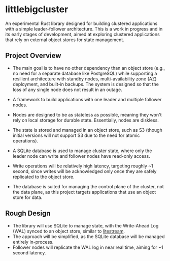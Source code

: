 # littlebigcluster

An experimental Rust library designed for building clustered applications with a simple leader-follower architecture. This is a work in progress and in its early stages of development, aimed at exploring clustered applications that rely on external object stores for state management.

## Project Overview

- The main goal is to have no other dependency than an object store (e.g., no need for a separate database like PostgreSQL) while supporting a resilient architecture with standby nodes, multi-availability zone (AZ) deployment, and built-in backups. The system is designed so that the loss of any single node does not result in an outage.

- A framework to build applications with one leader and multiple follower nodes.

- Nodes are designed to be as stateless as possible, meaning they won't rely on local storage for durable state. Essentially, nodes are diskless.

- The state is stored and managed in an object store, such as S3 (though initial versions will not support S3 due to the need for atomic operations).

- A SQLite database is used to manage cluster state, where only the leader node can write and follower nodes have read-only access.

- Write operations will be relatively high latency, targeting roughly \~1 second, since writes will be acknowledged only once they are safely replicated to the object store.

- The database is suited for managing the control plane of the cluster, not the data plane, as this project targets applications that use an object store for data.

## Rough Design

- The library will use SQLite to manage state, with the Write-Ahead Log (WAL) synced to an object store, similar to [litestream](https://github.com/benbjohnson/litestream).
- The approach will be simplified, as the SQLite database will be managed entirely in-process.
- Follower nodes will replicate the WAL log in near real time, aiming for \~1 second latency.
